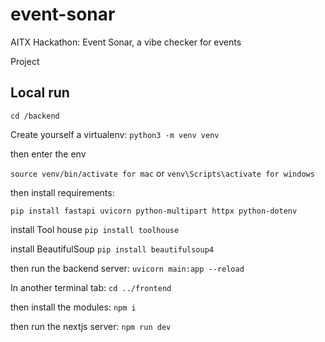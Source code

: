 # event-sonar

AITX Hackathon: Event Sonar, a vibe checker for events


Project

## Local run
`cd /backend`

Create yourself a virtualenv: `python3 -m venv venv`


then enter the env


 `source venv/bin/activate for mac` or `venv\Scripts\activate for windows`


then install requirements:

`pip install fastapi uvicorn python-multipart httpx python-dotenv`

install Tool house
`pip install toolhouse`

install BeautifulSoup
`pip install beautifulsoup4`


then run the backend server:
`uvicorn main:app --reload`


In another terminal tab:
`cd ../frontend`


then install the modules:
`npm i`


then run the nextjs server:
`npm run dev`

